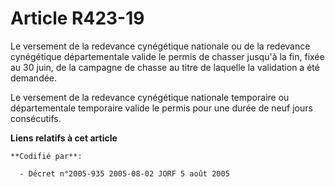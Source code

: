 # Article R423-19

Le versement de la redevance cynégétique nationale ou de la redevance cynégétique départementale valide le permis de chasser
jusqu'à la fin, fixée au 30 juin, de la campagne de chasse au titre de laquelle la validation a été demandée.

Le versement de la redevance cynégétique nationale temporaire ou départementale temporaire valide le permis pour une durée de
neuf jours consécutifs.

**Liens relatifs à cet article**

	**Codifié par**:

	  - Décret n°2005-935 2005-08-02 JORF 5 août 2005
